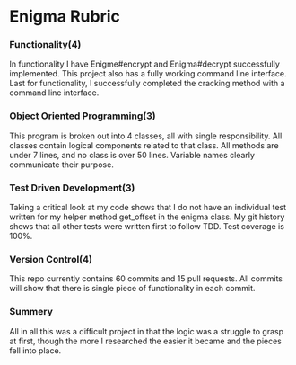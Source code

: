 # Enigma Rubric

### Functionality(4)
In functionality I have Enigme#encrypt and Enigma#decrypt successfully implemented. This project also has a fully working command line interface.
Last for functionality, I successfully completed the cracking method with a command line interface.

### Object Oriented Programming(3)
This program is broken out into 4 classes, all with single responsibility. All classes contain logical components related to that class. All methods are under 7 lines, and no class is over 50 lines. Variable names clearly communicate their purpose.

### Test Driven Development(3)
Taking a critical look at my code shows that I do not have an individual test written for my helper method get_offset in the enigma class. My git history shows that all other tests were written first to follow TDD. Test coverage is 100%.

### Version Control(4)
This repo currently contains 60 commits and 15 pull requests. All commits will show that there is single piece of functionality in each commit.


### Summery
All in all this was a difficult project in that the logic was a struggle to grasp at first, though the more I researched the easier it became and the pieces fell into place.
